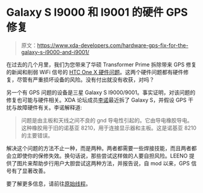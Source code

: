 # Galaxy S I9000 和 I9001 的硬件 GPS 修复

> 原文：<https://www.xda-developers.com/hardware-gps-fix-for-the-galaxy-s-i9000-and-i9001/>

在过去的几个月里，我们为您带来了华硕 Transformer Prime 拆除带来 GPS 修复的新闻和削弱 WiFi 信号的 [HTC One X 硬件问题](http://www.xda-developers.com/android/hardware-fault-found-in-the-htc-one-x-causes-bad-signal/)。这两个硬件问题都有硬件修复，尽管有严重损坏设备的风险。没有付出就没有收获，对吗？

另一个有 GPS 问题的设备是三星 Galaxy S I9000/9001。事实证明，对该问题的修复也可能与硬件相关。XDA 论坛成员[李诺](http://forum.xda-developers.com/member.php?u=1263626)最近拆了 Galaxy S，并假设 GPS 干扰与故障硬件有关。李诺解释道:

> 问题是由主板和天线之间不良的 gnd 导电性引起的。它由导电橡胶导电。这种橡胶用于旧的诺基亚 8210，用于连接显示器和主板。这是诺基亚 8210 的主要错误。

解决这个问题的方法不止一种，而是两种。两者都需要一些焊接技能，而且两者都会立即使你的保修失效。换句话说，那些尝试这样做的人要自担风险。LEENO 提供了图片来帮助步行用户大胆尝试这两种方法，并报告说，自 mod 以来，GPS 信号有了显著改善。

要了解更多信息，请前往[原始线程](http://forum.xda-developers.com/showthread.php?t=1697217)。